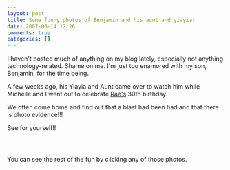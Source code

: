 ```yaml
---
layout: post
title: Some funny photos of Benjamin and his aunt and yiayia!
date: 2007-06-14 12:26
comments: true
categories: []
---
```

I haven't posted much of anything on my blog lately, especially not anything technology-related. Shame on me. I'm just too enamored with my son, Benjamin, for the time being.

A few weeks ago, his Yiayia and Aunt came over to watch him while Michelle and I went out to celebrate <a href="http://tangerinetrunk.com/blog">Rae's</a> 30th birthday.

We often come home and find out that a blast had been had and that there is photo evidence!!!

See for yourself!!

<a href="http://filias.smugmug.com/gallery/2951775"><img src="http://filias.smugmug.com/photos/159476866-S.jpg" alt="" /></a>

<a href="http://filias.smugmug.com/gallery/2951775"><img src="http://filias.smugmug.com/photos/159476803-S.jpg" alt="" /></a>

<a href="http://filias.smugmug.com/gallery/2951775"><img src="http://filias.smugmug.com/photos/159476836-S.jpg" alt="" /></a>

You can see the rest of the fun by clicking any of those photos.
